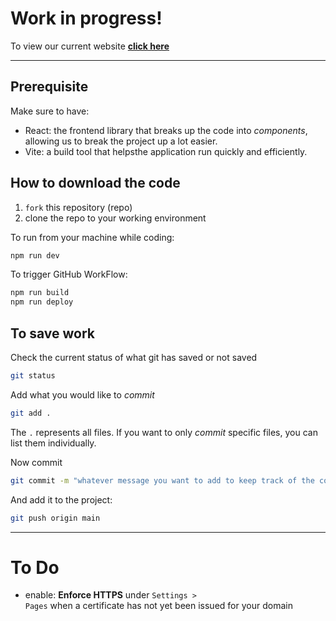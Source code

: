 # Work in progress!

To view our current website **[click here](https://rockpaperscissorsdash.com/)**

---

## Prerequisite

Make sure to have:
- React: the frontend library that breaks up the code into *components*, allowing us to break the project up a lot easier. 
- Vite: a build tool that helpsthe application run quickly and efficiently.

## How to download the code

1. <code>fork</code> this repository (repo)
2. clone the repo to your working environment

To run from your machine while coding:

```bash
npm run dev
```

To trigger GitHub WorkFlow:

```bash
npm run build
npm run deploy
```

## To save work

Check the current status of what git has saved or not saved
```bash
git status
```

Add what you would like to *commit*

```bash
git add .
```

The <code>.</code> represents all files. If you want to only *commit* specific files, you can list them individually. 

Now commit
```bash
git commit -m "whatever message you want to add to keep track of the commit"
```

And add it to the project:

```bash
git push origin main
```

---

# To Do

- enable: **Enforce HTTPS** under <code>Settings > Pages</code> when a certificate has not yet been issued for your domain